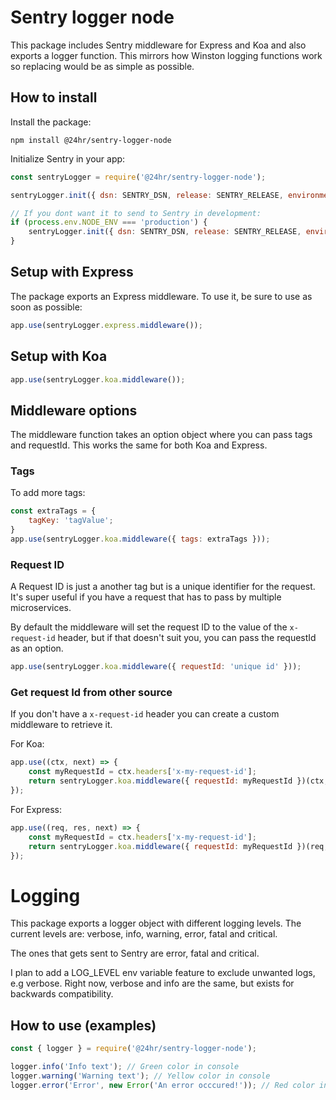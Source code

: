 # Sentry logger node
This package includes Sentry middleware for Express and Koa and also exports a logger function. This mirrors how Winston logging functions work so replacing would be as simple as possible.

## How to install
Install the package:
```
npm install @24hr/sentry-logger-node
```

Initialize Sentry in your app:
```js
const sentryLogger = require('@24hr/sentry-logger-node');

sentryLogger.init({ dsn: SENTRY_DSN, release: SENTRY_RELEASE, environment: SENTRY_ENVIRONMENT, serviceName: 'my-service' });

// If you dont want it to send to Sentry in development:
if (process.env.NODE_ENV === 'production') {
    sentryLogger.init({ dsn: SENTRY_DSN, release: SENTRY_RELEASE, environment: SENTRY_ENVIRONMENT, serviceName: 'my-service' });
}
```

## Setup with Express
The package exports an Express middleware. To use it, be sure to use as soon as possible:
```js
app.use(sentryLogger.express.middleware());
```

## Setup with Koa
```js
app.use(sentryLogger.koa.middleware());
```

## Middleware options
The middleware function takes an option object where you can pass tags and requestId. This works the same for both Koa and Express.

### Tags
To add more tags:
```js
const extraTags = {
    tagKey: 'tagValue';
}
app.use(sentryLogger.koa.middleware({ tags: extraTags }));
```

### Request ID
A Request ID is just a another tag but is a unique identifier for the request. It's super useful if you have a request that has to pass by multiple microservices. 

By default the middleware will set the request ID to the value of the `x-request-id` header, but if that doesn't suit you, you can pass the requestId as an option.

```js
app.use(sentryLogger.koa.middleware({ requestId: 'unique id' }));
```

### Get request Id from other source
If you don't have a `x-request-id` header you can create a custom middleware to retrieve it.

For Koa:
```js
app.use((ctx, next) => {
    const myRequestId = ctx.headers['x-my-request-id'];
    return sentryLogger.koa.middleware({ requestId: myRequestId })(ctx, next)
});
```
For Express:
```js
app.use((req, res, next) => {
    const myRequestId = ctx.headers['x-my-request-id'];
    return sentryLogger.koa.middleware({ requestId: myRequestId })(req, res, next)
});
```

# Logging
This package exports a logger object with different logging levels.
The current levels are: verbose, info, warning, error, fatal and critical.

The ones that gets sent to Sentry are error, fatal and critical.

I plan to add a LOG_LEVEL env variable feature to exclude unwanted logs, e.g verbose. Right now, verbose and info are the same, but exists for backwards compatibility. 

## How to use (examples)
```js
const { logger } = require('@24hr/sentry-logger-node');

logger.info('Info text'); // Green color in console
logger.warning('Warning text'); // Yellow color in console
logger.error('Error', new Error('An error occcured!')); // Red color in console and sent to Sentry.
```